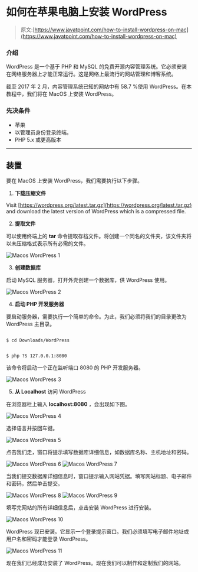 # 如何在苹果电脑上安装 WordPress

> 原文:[https://www.javatpoint.com/how-to-install-wordpress-on-mac](https://www.javatpoint.com/how-to-install-wordpress-on-mac)

### 介绍

WordPress 是一个基于 PHP 和 MySQL 的免费开源内容管理系统。它必须安装在网络服务器上才能正常运行。这是网络上最流行的网站管理和博客系统。

截至 2017 年 2 月，内容管理系统已知的网站中有 58.7 %使用 WordPress。在本教程中，我们将在 MacOS 上安装 WordPress。

### 先决条件

*   苹果
*   以管理员身份登录终端。
*   PHP 5.x 或更高版本

* * *

## 装置

要在 MacOS 上安装 WordPress，我们需要执行以下步骤。

1) **下载压缩文件**

Visit [https://wordpress.org/latest.tar.gz](https://wordpress.org/latest.tar.gz) and download the latest version of WordPress which is a compressed file.

2) **提取文件**

可以使用终端上的 **tar** 命令提取存档文件。将创建一个同名的文件夹，该文件夹将以未压缩格式表示所有必需的文件。

![Macos WordPress 1](../Images/ef73ebd64323cc4c777ea3fd8e2b6210.png)

3) **创建数据库**

启动 MySQL 服务器，打开外壳创建一个数据库，供 WordPress 使用。

![Macos WordPress 2](../Images/0c1e9b23f402aa547b815f8aab9d57e0.png)

4) **启动 PHP 开发服务器**

要启动服务器，需要执行一个简单的命令。为此，我们必须将我们的目录更改为 WordPress 主目录。

```

$ cd Downloads/WordPress 

```

```

$ php ?S 127.0.0.1:8080 

```

该命令将启动一个正在监听端口 8080 的 PHP 开发服务器。

![Macos WordPress 3](../Images/9bfaaafc2efe070dcd7147b854723512.png)

5) **从 Localhost** 访问 WordPress

在浏览器栏上输入 **localhost:8080** ，会出现如下图。

![Macos WordPress 4](../Images/e5bbfc252ae3235ec6a73bfaa410c2f8.png)

选择语言并按回车键。

![Macos WordPress 5](../Images/1424ae4327845493b634590aed98d315.png)

点击我们走，窗口将提示填写数据库详细信息，如数据库名称、主机地址和密码。

![Macos WordPress 6](../Images/2ab8af5ce8f593209b3667c186e7cf18.png)
![Macos WordPress 7](../Images/75a7d1f527cb6a2b14e120abc2ec0f39.png)

当我们提交数据库详细信息时，窗口提示输入网站凭据。填写网站标题、电子邮件和密码，然后单击提交。

![Macos WordPress 8](../Images/7eff070c3e1671b13ba82d62b8c5ec32.png)
![Macos WordPress 9](../Images/f50c4c3c2fdbfcc840c89727225d2e9d.png)

填写完网站的所有详细信息后，点击安装 WordPress 进行安装。

![Macos WordPress 10](../Images/906c9df2ff76043d9445dc882a60f812.png)

WordPress 现已安装。它显示一个登录提示窗口。我们必须填写电子邮件地址或用户名和密码才能登录 WordPress。

![Macos WordPress 11](../Images/2fdac45dd2f0f48977a33e28c19a68f3.png)

现在我们已经成功安装了 WordPress。现在我们可以制作和定制我们的网站。
